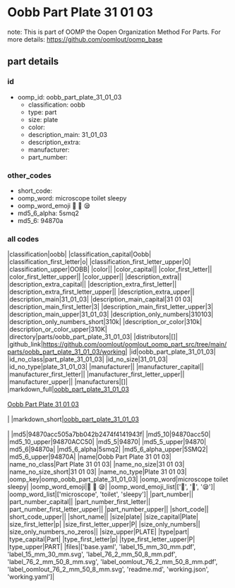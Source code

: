 # Oobb Part Plate 31 01 03  

note: This is part of OOMP the Oopen Organization Method For Parts. For more details: https://github.com/oomlout/oomp_base

##  part details





### id
* oomp_id: oobb_part_plate_31_01_03
  * classification: oobb
  * type: part
  * size: plate
  * color: 
  * description_main: 31_01_03
  * description_extra: 
  * manufacturer: 
  * part_number: 

### other_codes
* short_code: 
* oomp_word: microscope toilet sleepy
* oomp_word_emoji :microscope: :toilet: :sleepy:
* md5_6_alpha: 5smq2
* md5_6: 94870a

### all codes 
|classification|oobb|
|classification_capital|Oobb|
|classification_first_letter|o|
|classification_first_letter_upper|O|
|classification_upper|OOBB|
|color||
|color_capital||
|color_first_letter||
|color_first_letter_upper||
|color_upper||
|description_extra||
|description_extra_capital||
|description_extra_first_letter||
|description_extra_first_letter_upper||
|description_extra_upper||
|description_main|31_01_03|
|description_main_capital|31 01 03|
|description_main_first_letter|3|
|description_main_first_letter_upper|3|
|description_main_upper|31_01_03|
|description_only_numbers|310103|
|description_only_numbers_short|310k|
|description_or_color|310k|
|description_or_color_upper|310K|
|directory|parts/oobb_part_plate_31_01_03|
|distributors|[]|
|github_link|https://github.com/oomlout/oomlout_oomp_part_src/tree/main/parts/oobb_part_plate_31_01_03/working|
|id|oobb_part_plate_31_01_03|
|id_no_class|part_plate_31_01_03|
|id_no_size|31_01_03|
|id_no_type|plate_31_01_03|
|manufacturer||
|manufacturer_capital||
|manufacturer_first_letter||
|manufacturer_first_letter_upper||
|manufacturer_upper||
|manufacturers|[]|
|markdown_full|[oobb_part_plate_31_01_03](https://github.com/oomlout/oomlout_oomp_part_src/tree/main/parts/oobb_part_plate_31_01_03/working)<br>[](https://github.com/oomlout/oomlout_oomp_part_src/tree/main/parts/oobb_part_plate_31_01_03/working)<br>[Oobb Part Plate 31 01 03](https://github.com/oomlout/oomlout_oomp_part_src/tree/main/parts/oobb_part_plate_31_01_03/working)<br><br>|
|markdown_short|[oobb_part_plate_31_01_03](https://github.com/oomlout/oomlout_oomp_part_src/tree/main/parts/oobb_part_plate_31_01_03/working)<br><br>|
|md5|94870acc505a7bb042b2474f4141943f|
|md5_10|94870acc50|
|md5_10_upper|94870ACC50|
|md5_5|94870|
|md5_5_upper|94870|
|md5_6|94870a|
|md5_6_alpha|5smq2|
|md5_6_alpha_upper|5SMQ2|
|md5_6_upper|94870A|
|name|Oobb Part Plate 31 01 03|
|name_no_class|Part Plate 31 01 03|
|name_no_size|31 01 03|
|name_no_size_short|31 01 03|
|name_no_type|Plate 31 01 03|
|oomp_key|oomp_oobb_part_plate_31_01_03|
|oomp_word|microscope toilet sleepy|
|oomp_word_emoji|:microscope: :toilet: :sleepy:|
|oomp_word_emoji_list|[':microscope:', ':toilet:', ':sleepy:']|
|oomp_word_list|['microscope', 'toilet', 'sleepy']|
|part_number||
|part_number_capital||
|part_number_first_letter||
|part_number_first_letter_upper||
|part_number_upper||
|short_code||
|short_code_upper||
|short_name||
|size|plate|
|size_capital|Plate|
|size_first_letter|p|
|size_first_letter_upper|P|
|size_only_numbers||
|size_only_numbers_no_zeros||
|size_upper|PLATE|
|type|part|
|type_capital|Part|
|type_first_letter|p|
|type_first_letter_upper|P|
|type_upper|PART|
|files|['base.yaml', 'label_15_mm_30_mm.pdf', 'label_15_mm_30_mm.svg', 'label_76_2_mm_50_8_mm.pdf', 'label_76_2_mm_50_8_mm.svg', 'label_oomlout_76_2_mm_50_8_mm.pdf', 'label_oomlout_76_2_mm_50_8_mm.svg', 'readme.md', 'working.json', 'working.yaml']|
